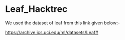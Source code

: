 # Leaf_Hacktrec

We used the dataset of leaf from this link given below:-

https://archive.ics.uci.edu/ml/datasets/Leaf#
